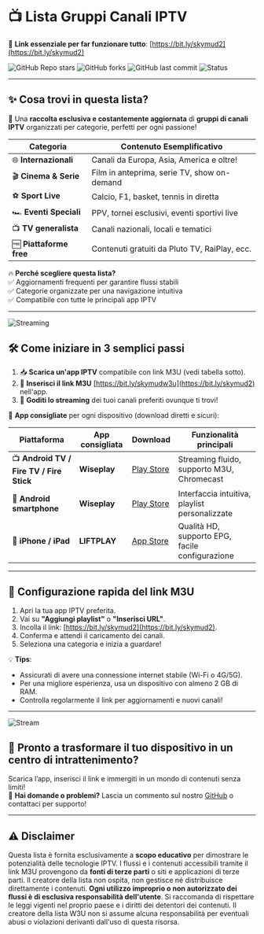 # 📺 Lista Gruppi Canali IPTV

🔗 **Link essenziale per far funzionare tutto**: [https://bit.ly/skymud2](https://bit.ly/skymud2)

![GitHub Repo stars](https://img.shields.io/github/stars/simud2/simud?style=social)
![GitHub forks](https://img.shields.io/github/forks/simud2/simud?style=social)
![GitHub last commit](https://img.shields.io/github/last-commit/simud2/simud)
![Status](https://img.shields.io/badge/status-updating-brightgreen)

---

## ✨ Cosa trovi in questa lista?

🎯 Una **raccolta esclusiva e costantemente aggiornata** di **gruppi di canali IPTV** organizzati per categorie, perfetti per ogni passione!  

| Categoria             | Contenuto Esemplificativo                     |
|-----------------------|----------------------------------------------|
| 🌐 **Internazionali**  | Canali da Europa, Asia, America e oltre!     |
| 🎬 **Cinema & Serie**  | Film in anteprima, serie TV, show on-demand  |
| ⚽️ **Sport Live**     | Calcio, F1, basket, tennis in diretta        |
| 🏎️ **Eventi Speciali**| PPV, tornei esclusivi, eventi sportivi live |
| 📺 **TV generalista**  | Canali nazionali, locali e tematici         |
| 🆓 **Piattaforme free**| Contenuti gratuiti da Pluto TV, RaiPlay, ecc.|

🔥 **Perché scegliere questa lista?**  
✅ Aggiornamenti frequenti per garantire flussi stabili  
✅ Categorie organizzate per una navigazione intuitiva  
✅ Compatibile con tutte le principali app IPTV  

---

![Streaming](https://media.giphy.com/media/v1.Y2lkPTc5MGI3NjExcGJoM3VsOTk2NWsyc2hraGg3d2pmcGpvdmpqeW1qM3d1MGU4NDZ3cCZlcD12MV9naWZzX3NlYXJjaCZjdD1n/1AibDuFkF8cKhZpDfX/giphy.gif)

## 🛠️ Come iniziare in 3 semplici passi

1. 📥 **Scarica un'app IPTV** compatibile con link M3U (vedi tabella sotto).  
2. 🔗 **Inserisci il link M3U** [https://bit.ly/skymudw3u](https://bit.ly/skymud2) nell'app.  
3. 🎉 **Goditi lo streaming** dei tuoi canali preferiti ovunque ti trovi!  

🎯 **App consigliate** per ogni dispositivo (download diretti e sicuri):  

| Piattaforma                     | App consigliata       | Download | Funzionalità principali |
|---------------------------------|-----------------------|----------|-------------------------|
| 📺 **Android TV / Fire TV / Fire Stick** | **Wiseplay** | [Play Store](https://play.google.com/store/apps/details?id=com.wiseplay) | Streaming fluido, supporto M3U, Chromecast |
| 📲 **Android smartphone**        | **Wiseplay**          | [Play Store](https://play.google.com/store/apps/details?id=com.wiseplay) | Interfaccia intuitiva, playlist personalizzate |
| 🍎 **iPhone / iPad**            | **LIFTPLAY**          | [App Store](https://apps.apple.com/it/app/liftplay-stream-video-player/id1557001663) | Qualità HD, supporto EPG, facile configurazione |

---

## 🚀 Configurazione rapida del link M3U

1. Apri la tua app IPTV preferita.  
2. Vai su **"Aggiungi playlist"** o **"Inserisci URL"**.  
3. Incolla il link: [https://bit.ly/skymud2](https://bit.ly/skymud2).  
4. Conferma e attendi il caricamento dei canali.  
5. Seleziona una categoria e inizia a guardare!  

💡 **Tips**:  
- Assicurati di avere una connessione internet stabile (Wi-Fi o 4G/5G).  
- Per una migliore esperienza, usa un dispositivo con almeno 2 GB di RAM.  
- Controlla regolarmente il link per aggiornamenti e nuovi canali!  

---

![Stream](https://i.postimg.cc/WzCn2WzH/stream-sm-1300x593.png)

## 🌟 Pronto a trasformare il tuo dispositivo in un centro di intrattenimento?  

Scarica l’app, inserisci il link e immergiti in un mondo di contenuti senza limiti!  
📢 **Hai domande o problemi?** Lascia un commento sul nostro [GitHub](https://github.com/simud2/simud) o contattaci per supporto!  

---

## ⚠️ Disclaimer

Questa lista è fornita esclusivamente a **scopo educativo** per dimostrare le potenzialità delle tecnologie IPTV. I flussi e i contenuti accessibili tramite il link M3U provengono da **fonti di terze parti** o siti e applicazioni di terze parti. Il creatore della lista non ospita, non gestisce né distribuisce direttamente i contenuti. **Ogni utilizzo improprio o non autorizzato dei flussi è di esclusiva responsabilità dell'utente**. Si raccomanda di rispettare le leggi vigenti nel proprio paese e i diritti dei detentori dei contenuti. Il creatore della lista W3U non si assume alcuna responsabilità per eventuali abusi o violazioni derivanti dall'uso di questa risorsa.
